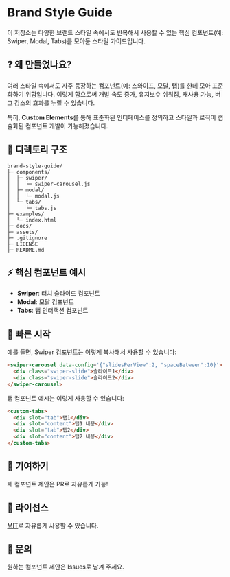 # Brand Style Guide

이 저장소는 다양한 브랜드 스타일 속에서도 반복해서 사용할 수 있는 핵심 컴포넌트(예: Swiper, Modal, Tabs)를 모아둔 스타일 가이드입니다. 

## ❓ 왜 만들었나요?
여러 스타일 속에서도 자주 등장하는 컴포넌트(예: 스와이프, 모달, 탭)를 한데 모아 표준화하기 위함입니다. 이렇게 함으로써 개발 속도 증가, 유지보수 쉬워짐, 재사용 가능, 버그 감소의 효과를 누릴 수 있습니다.

특히, **Custom Elements**를 통해 표준화된 인터페이스를 정의하고 스타일과 로직이 캡슐화된 컴포넌트 개발이 가능해졌습니다.

## 📁 디렉토리 구조
```
brand-style-guide/
├─ components/
│  ├─ swiper/
│  │  └─ swiper-carousel.js
│  ├─ modal/
│  │  └─ modal.js
│  └─ tabs/
│     └─ tabs.js
├─ examples/
│  └─ index.html
├─ docs/
├─ assets/
├─ .gitignore
├─ LICENSE
├─ README.md
```

## ⚡ 핵심 컴포넌트 예시
- **Swiper**: 터치 슬라이드 컴포넌트
- **Modal**: 모달 컴포넌트
- **Tabs**: 탭 인터랙션 컴포넌트

## 🚀 빠른 시작
예를 들면, Swiper 컴포넌트는 이렇게 복사해서 사용할 수 있습니다:
```html
<swiper-carousel data-config='{"slidesPerView":2, "spaceBetween":10}'>
  <div class="swiper-slide">슬라이드1</div>
  <div class="swiper-slide">슬라이드2</div>
</swiper-carousel>
```

탭 컴포넌트 예시는 이렇게 사용할 수 있습니다:
```html
<custom-tabs>
  <div slot="tab">탭1</div>
  <div slot="content">탭1 내용</div>
  <div slot="tab">탭2</div>
  <div slot="content">탭2 내용</div>
</custom-tabs>
```

## 👥 기여하기
새 컴포넌트 제안은 PR로 자유롭게 가능!

## 📝 라이선스
[MIT](LICENSE)로 자유롭게 사용할 수 있습니다.

## 📧 문의
원하는 컴포넌트 제안은 Issues로 남겨 주세요.
